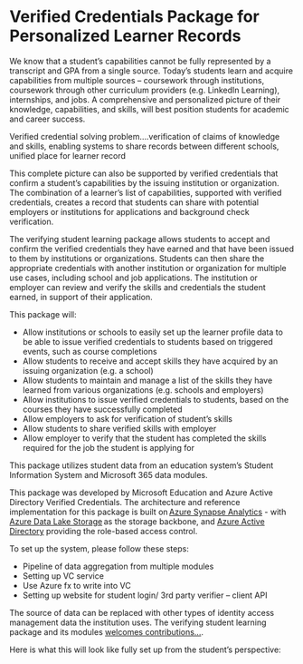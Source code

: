 # Verified Credentials Package for Personalized Learner Records

We know that a student’s capabilities cannot be fully represented by a transcript and GPA from a single source. Today’s students learn and acquire capabilities from multiple sources – coursework through institutions, coursework through other curriculum providers (e.g. LinkedIn Learning), internships, and jobs. A comprehensive and personalized picture of their knowledge, capabilities, and skills, will best position students for academic and career success.  

Verified credential solving problem….verification of claims of knowledge and skills, enabling systems to share records between different schools, unified place for learner record 

This complete picture can also be supported by verified credentials that confirm a student’s capabilities by the issuing institution or organization. The combination of a learner’s list of capabilities, supported with verified credentials, creates a record that students can share with potential employers or institutions for applications and background check verification.  

The verifying student learning package allows students to accept and confirm the verified credentials they have earned and that have been issued to them by institutions or organizations. Students can then share the appropriate credentials with another institution or organization for multiple use cases, including school and job applications. The institution or employer can review and verify the skills and credentials the student earned, in support of their application.  

This package will: 

- Allow institutions or schools to easily set up the learner profile data to be able to issue verified credentials to students based on triggered events, such as course completions 
- Allow students to receive and accept skills they have acquired by an issuing organization (e.g. a school) 
- Allow students to maintain and manage a list of the skills they have learned from various organizations (e.g. schools and employers)  
- Allow institutions to issue verified credentials to students, based on the courses they have successfully completed  
- Allow employers to ask for verification of student’s skills 
- Allow students to share verified skills with employer 
- Allow employer to verify that the student has completed the skills required for the job the student is applying for 

This package utilizes student data from an education system’s Student Information System and Microsoft 365 data modules. 

This package was developed by Microsoft Education and Azure Active Directory Verified Credentials. The architecture and reference implementation for this package is built on [Azure Synapse Analytics](https://azure.microsoft.com/en-us/services/synapse-analytics/) - with [Azure Data Lake Storage](https://docs.microsoft.com/en-us/azure/storage/blobs/data-lake-storage-introduction) as the storage backbone, and [Azure Active Directory](https://azure.microsoft.com/en-us/services/active-directory/) providing the role-based access control.

To set up the system, please follow these steps: 

- Pipeline of data aggregation from multiple modules 
- Setting up VC service 
- Use Azure fx to write into VC 
- Setting up website for student login/ 3rd party verifier – client API  

The source of data can be replaced with other types of identity access management data the institution uses. The verifying student learning package and its modules [welcomes contributions...](https://github.com/microsoft/OpenEduAnalytics/blob/main/CONTRIBUTING.md).

Here is what this will look like fully set up from the student’s perspective:  
